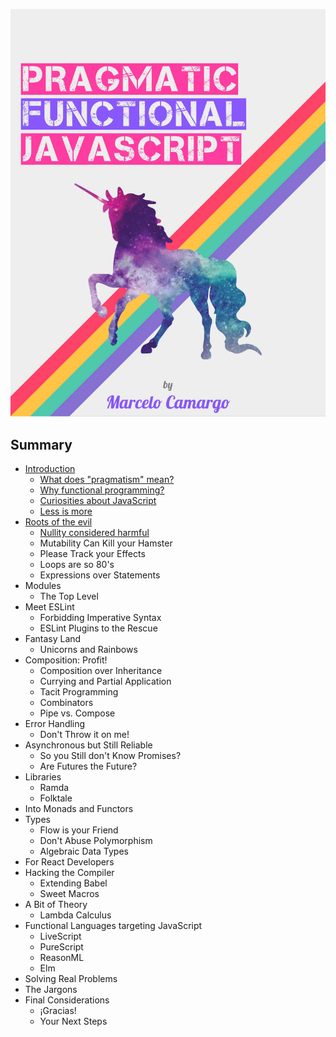 ![Pragmatic Functional JavaScript](./cover.jpg)

## Summary

- [Introduction](./01-INTRODUCTION/)
  - [What does "pragmatism" mean?](./01-INTRODUCTION/01-WHAT-DOES-PRAGMATISM-MEAN.md)
  - [Why functional programming?](./01-INTRODUCTION/02-WHY-FUNCTIONAL-PROGRAMMING.md)
  - [Curiosities about JavaScript](./01-INTRODUCTION/03-CURIOSITIES-ABOUT-JAVASCRIPT.md)
  - [Less is more](./01-INTRODUCTION/04-LESS-IS-MORE.md)
- [Roots of the evil](./02-ROOTS-OF-THE-EVIL)
  - [Nullity considered harmful](./02-ROOTS-OF-THE-EVIL/01-NULLITY-CONSIDERED-HARMFUL.md)
  - Mutability Can Kill your Hamster
  - Please Track your Effects
  - Loops are so 80's
  - Expressions over Statements
- Modules
  - The Top Level
- Meet ESLint
  - Forbidding Imperative Syntax
  - ESLint Plugins to the Rescue
- Fantasy Land
  - Unicorns and Rainbows
- Composition: Profit!
  - Composition over Inheritance
  - Currying and Partial Application
  - Tacit Programming
  - Combinators
  - Pipe vs. Compose
- Error Handling
  - Don't Throw it on me!
- Asynchronous but Still Reliable
  - So you Still don't Know Promises?
  - Are Futures the Future?
- Libraries
  - Ramda
  - Folktale
- Into Monads and Functors
- Types
  - Flow is your Friend
  - Don't Abuse Polymorphism
  - Algebraic Data Types
- For React Developers
- Hacking the Compiler
  - Extending Babel
  - Sweet Macros
- A Bit of Theory
  - Lambda Calculus
- Functional Languages targeting JavaScript
  - LiveScript
  - PureScript
  - ReasonML
  - Elm
- Solving Real Problems
- The Jargons
- Final Considerations
  - ¡Gracias!
  - Your Next Steps
